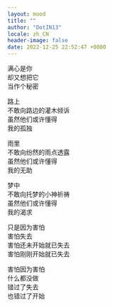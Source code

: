 ```yaml
---
layout: mood
title: ""
author: "DotIN13"
locale: zh_CN
header-image: false
date: 2022-12-25 22:52:47 +0800
---
```


满心是你  
却又想把它  
当作个秘密  

路上  
不敢向路边的灌木倾诉  
虽然他们或许懂得  
我的孤独  

雨里  
不敢向纷然的雨点透露  
虽然他们或许懂得  
我的无助  

梦中  
不敢向托梦的小神祈祷  
虽然他们或许懂得  
我的渴求  

只是因为害怕  
害怕失去  
害怕还未开始就已失去  
害怕刚刚开始就已失去  

害怕因为害怕  
什么都没做  
错过了失去  
也错过了开始  
